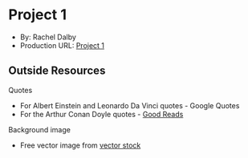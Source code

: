 # Project 1
+ By: Rachel Dalby
+ Production URL: [Project 1](http://p1.dwarachel.me)

## Outside Resources
Quotes

+ For Albert Einstein and Leonardo Da Vinci quotes - Google Quotes
+ For the Arthur Conan Doyle quotes - [Good Reads](http://www.goodreads.com)

Background image
+ Free vector image from [vector stock](http://www.vectorstock.com)
